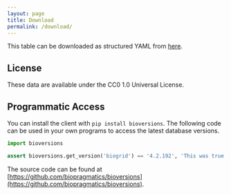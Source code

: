 ```yaml
---
layout: page
title: Download
permalink: /download/
---
```

This table can be downloaded as structured YAML from
[here](https://github.com/biopragmatics/bioversions/blob/main/docs/_data/versions.yml).

## License

These data are available under the CC0 1.0 Universal License.

## Programmatic Access

You can install the client with `pip install bioversions`.
The following code can be used in your own programs to access the latest database versions.

```python
import bioversions

assert bioversions.get_version('biogrid') == '4.2.192', 'This was true on Dec 5th, 2020!'
```

The source code can be found at [https://github.com/biopragmatics/bioversions](https://github.com/biopragmatics/bioversions).
